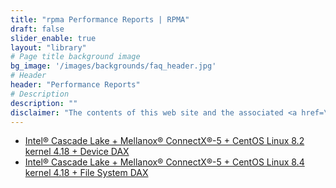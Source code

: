 ```yaml
---
title: "rpma Performance Reports | RPMA"
draft: false
slider_enable: true
layout: "library"
# Page title background image
bg_image: '/images/backgrounds/faq_header.jpg'
# Header
header: "Performance Reports"
# Description
description: ""
disclaimer: "The contents of this web site and the associated <a href=\"https://github.com/pmem\">GitHub repositories</a> are BSD-licensed open source."
---
```


* [Intel® Cascade Lake + Mellanox® ConnectX®-5 + CentOS Linux 8.2 kernel 4.18 + Device DAX](/rpma/reports/RPMA_Perf_report_CLX_MLX_CentOS8.2.pdf)
* [Intel® Cascade Lake + Mellanox® ConnectX®-5 + CentOS Linux 8.4 kernel 4.18 + File System DAX](/rpma/reports/RPMA_Perf_report_CLX_MLX_CentOS8.4_FSDAX.pdf)